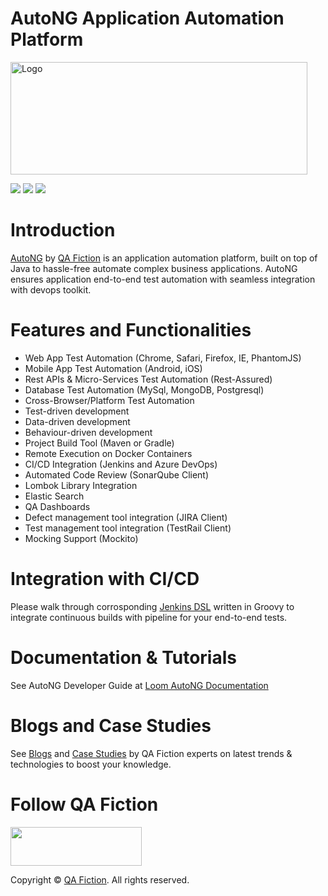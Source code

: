 # AutoNG Application Automation Platform

<img src="https://qa-fiction.com/wp-content/uploads/2022/12/Autong-logo-1-scaled.jpg" width="475" height="180" alt="Logo">

[![](https://img.shields.io/badge/AutoNG-Issues-brightgreen)](https://github.com/ShwetankVashishtha/AutoNG/issues)
[![](https://img.shields.io/badge/AutoNG-Contributors-brightgreen)](https://github.com/ShwetankVashishtha/AutoNG/graphs/contributors) 
[![](https://img.shields.io/badge/AutoNG-Community-brightgreen)](https://github.com/ShwetankVashishtha/AutoNG/graphs/community) 



# Introduction

  

<a href='https://www.auto-ng.com/'>AutoNG</a> by <a href='https://qa-fiction.com/'>QA Fiction</a> is an application automation platform, built on top of Java to hassle-free automate complex business applications. AutoNG ensures application end-to-end test automation with seamless integration with devops toolkit.<br> 

  

# Features and Functionalities 

<ul> 

  <li>Web App Test Automation (Chrome, Safari, Firefox, IE, PhantomJS) </li> 

  <li>Mobile App Test Automation (Android, iOS) </li> 

  <li>Rest APIs & Micro-Services Test Automation (Rest-Assured) </li> 

  <li>Database Test Automation (MySql, MongoDB, Postgresql) </li> 

  <li>Cross-Browser/Platform Test Automation </li>

  <li>Test-driven development </li>

  <li>Data-driven development </li> 

  <li>Behaviour-driven development </li> 

  <li>Project Build Tool (Maven or Gradle) </li> 

  <li>Remote Execution on Docker Containers </li> 

  <li>CI/CD Integration (Jenkins and Azure DevOps) </li> 

  <li>Automated Code Review (SonarQube Client) </li> 

  <li>Lombok Library Integration </li>

  <li>Elastic Search </li> 

  <li>QA Dashboards </li> 

  <li>Defect management tool integration (JIRA Client) </li> 

  <li>Test management tool integration (TestRail Client) </li> 

  <li>Mocking Support (Mockito) </li>

</ul>

  

# Integration with CI/CD 

Please walk through corrosponding <a href="https://github.com/ShwetankVashishtha/qa-ind-fiction-jenkins-dsl-hub/blob/master/AutoNG.dsl">Jenkins DSL</a> written in Groovy to integrate continuous builds with pipeline for your end-to-end tests. 

  

# Documentation & Tutorials 

See AutoNG Developer Guide at <a href="https://loom.com/share/folder/d40821f2ef7f418999650dfc1a53e0a9">Loom AutoNG Documentation</a> 

# Blogs and Case Studies 

See <a href="https://qa-fiction.com/blogs/">Blogs</a> and <a href="https://qa-fiction.com/case-studies/">Case Studies</a> by QA Fiction experts on latest trends & technologies  to boost your knowledge.</a>

# Follow QA Fiction 

<img class="" src="https://qa-fiction.com/wp-content/uploads/2022/03/logo.png" width="210" height="62.5"><br> 

Copyright &copy; <a href="https://qa-fiction.com">QA Fiction</a>. All rights reserved. 
